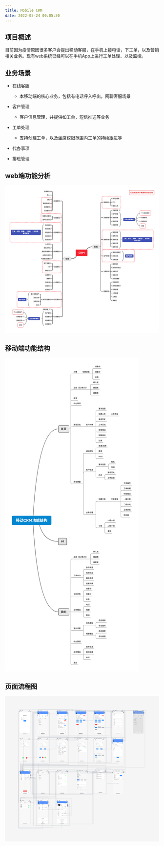 ```yaml
---
title: Mobile CRM
date: 2022-05-24 00:05:50
---
```

## 项目概述
目前因为疫情原因很多客户会提出移动客服，在手机上接电话，下工单，以及营销相关业务。现有web系统已经可以在手机App上进行工单处理、以及监控。

## 业务场景
- 在线客服
	- 本移动端的核心业务，包括有电话呼入呼出，网聊客服场景
- 客户管理
	- 客户信息管理，并提供如工单，短信推送等业务
- 工单处理
	- 支持创建工单，以及坐席权限范围内工单的持续跟进等
- 代办事项

- 排班管理


## web端功能分析
![CRM](./CRM/CRM.png)

## 移动端功能结构
![structure_of_mobileCRM](./CRM/structure_of_mobileCRM.png)


## 页面流程图
![workflow](./CRM/workflow.png)

